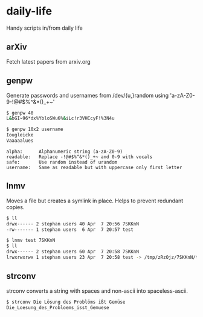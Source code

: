 # daily-life
Handy scripts in/from daily life

## arXiv
Fetch latest papers from arxiv.org

## genpw
Generate passwords and usernames from /dev/{u,}random using 'a-zA-Z0-9-!@#$%^&*()_+~'

```bash
$ genpw 40
L&bGI~96*dx%YbloSWu6%&iLc!r3VHCcyF!%3N4u

$ genpw 10x2 username
Iougleicke
Vaaaaalues
```
```
alpha:		Alphanumeric string (a-zA-Z0-9)
readable:	Replace -!@#$%^&*()_+~ and 0-9 with vocals
safe:		Use random instead of urandom
username:	Same as readable but with uppercase only first letter
```

## lnmv
Moves a file but creates a symlink in place. Helps to prevent redundant copies.

```bash
$ ll
drwx------ 2 stephan users 40 Apr  7 20:56 7SKKnN
-rw------- 1 stephan users  6 Apr  7 20:57 test

$ lnmv test 7SKKnN
$ ll
drwx------ 2 stephan users 60 Apr  7 20:58 7SKKnN
lrwxrwxrwx 1 stephan users 23 Apr  7 20:58 test -> /tmp/zRzOjz/7SKKnN/test
```

## strconv
strconv converts a string with spaces and non-ascii into spaceless-ascii.

```bash
$ strconv Die Lösung des Problöms ißt Gemüse
Die_Loesung_des_Probloems_isst_Gemuese
```

